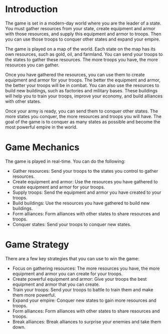 # Introduction

The game is set in a modern-day world where you are the leader of a state. You must gather resources from your state,
create equipment and armor with those resources, and supply this equipment and armor to troops. Then you can use those
troops to conquer other states and expand your empire.

The game is played on a map of the world. Each state on the map has its own resources, such as gold, oil, and farmland.
You can send your troops to the states to gather these resources. The more troops you have, the more resources you can
gather.

Once you have gathered the resources, you can use them to create equipment and armor for your troops. The better the
equipment and armor, the better your troops will be in combat. You can also use the resources to build new buildings,
such as factories and military bases. These buildings will help you to train your troops, improve your economy, and
build alliances with other states.

Once your army is ready, you can send them to conquer other states. The more states you conquer, the more resources and
troops you will have. The goal of the game is to conquer as many states as possible and become the most powerful empire
in the world.

# Game Mechanics

The game is played in real-time. You can do the following:

- Gather resources: Send your troops to the states you control to gather resources.
- Create equipment and armor: Use the resources you have gathered to create equipment and armor for your troops.
- Supply troops: Send the equipment and armor you have created to your troops.
- Build buildings: Use the resources you have gathered to build new buildings.
- Form alliances: Form alliances with other states to share resources and troops.
- Conquer states: Send your troops to conquer new states.

# Game Strategy

There are a few key strategies that you can use to win the game:

- Focus on gathering resources: The more resources you have, the more equipment and armor you can create for your
  troops.
- Create powerful equipment and armor: Give your troops the best equipment and armor that you can create.
- Train your troops: Send your troops to battle to train them and make them more powerful.
- Expand your empire: Conquer new states to gain more resources and troops.
- Form alliances: Form alliances with other states to share resources and troops.
- Break alliances: Break alliances to surprise your enemies and take them down.